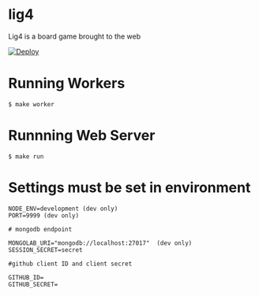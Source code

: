 # lig4
Lig4 is a board game brought to the web

[![Deploy](https://www.herokucdn.com/deploy/button.svg)](https://heroku.com/deploy?template=https://github.com/globocom/lig4/tree/master)


# Running Workers

```
$ make worker
```

# Runnning Web Server

```
$ make run
```

# Settings must be set in environment

```
NODE_ENV=development (dev only)
PORT=9999 (dev only)

# mongodb endpoint

MONGOLAB_URI="mongodb://localhost:27017"  (dev only)
SESSION_SECRET=secret

#github client ID and client secret

GITHUB_ID=
GITHUB_SECRET=
```
